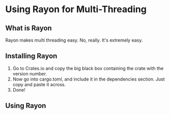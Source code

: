 # Using Rayon for Multi-Threading

## What is Rayon
Rayon makes multi threading easy. No, really. It's extremely easy. 

## Installing Rayon
1. Go to Crates.io and copy the big black box containing the crate with the version number.
2. Now go into cargo.toml, and include it in the dependencies section. Just copy and paste it across.
3. Done! 

## Using Rayon 


